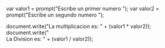 var valor1 = prompt("Escribe un primer numero ");
var valor2 = prompt("Escribe un segundo numero ");
 
document.write("La multiplicacion es: " + (valor1 * valor2));
document.write(" <br> La Division es: " + (valor1 / valor2));


